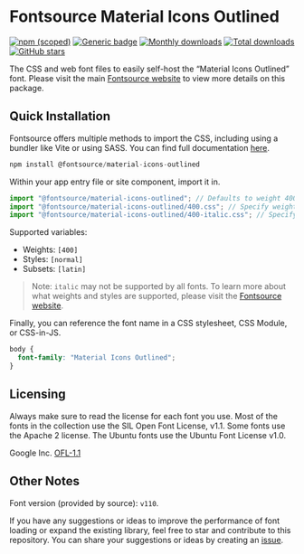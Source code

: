 # Fontsource Material Icons Outlined

[![npm (scoped)](https://img.shields.io/npm/v/@fontsource/material-icons-outlined?color=brightgreen)](https://www.npmjs.com/package/@fontsource/material-icons-outlined) [![Generic badge](https://img.shields.io/badge/fontsource-passing-brightgreen)](https://github.com/fontsource/fontsource) [![Monthly downloads](https://badgen.net/npm/dm/@fontsource/material-icons-outlined)](https://github.com/fontsource/fontsource) [![Total downloads](https://badgen.net/npm/dt/@fontsource/material-icons-outlined)](https://github.com/fontsource/fontsource) [![GitHub stars](https://img.shields.io/github/stars/fontsource/fontsource.svg?style=social&label=Star)](https://github.com/fontsource/fontsource/stargazers)

The CSS and web font files to easily self-host the “Material Icons Outlined” font. Please visit the main [Fontsource website](https://fontsource.org/fonts/material-icons-outlined) to view more details on this package.

## Quick Installation

Fontsource offers multiple methods to import the CSS, including using a bundler like Vite or using SASS. You can find full documentation [here](https://fontsource.org/docs/getting-started/introduction).

```javascript
npm install @fontsource/material-icons-outlined
```

Within your app entry file or site component, import it in.

```javascript
import "@fontsource/material-icons-outlined"; // Defaults to weight 400
import "@fontsource/material-icons-outlined/400.css"; // Specify weight
import "@fontsource/material-icons-outlined/400-italic.css"; // Specify weight and style
```

Supported variables:
- Weights: `[400]`
- Styles: `[normal]`
- Subsets: `[latin]`

> Note: `italic` may not be supported by all fonts. To learn more about what weights and styles are supported, please visit the [Fontsource website](https://fontsource.org/fonts/material-icons-outlined).

Finally, you can reference the font name in a CSS stylesheet, CSS Module, or CSS-in-JS.

```css
body {
  font-family: "Material Icons Outlined";
}
```

## Licensing
Always make sure to read the license for each font you use. Most of the fonts in the collection use the SIL Open Font License, v1.1. Some fonts use the Apache 2 license. The Ubuntu fonts use the Ubuntu Font License v1.0.

Google Inc.
[OFL-1.1](http://scripts.sil.org/OFL)

## Other Notes
Font version (provided by source): `v110`.

If you have any suggestions or ideas to improve the performance of font loading or expand the existing library, feel free to star and contribute to this repository. You can share your suggestions or ideas by creating an [issue](https://github.com/fontsource/fontsource/issues).